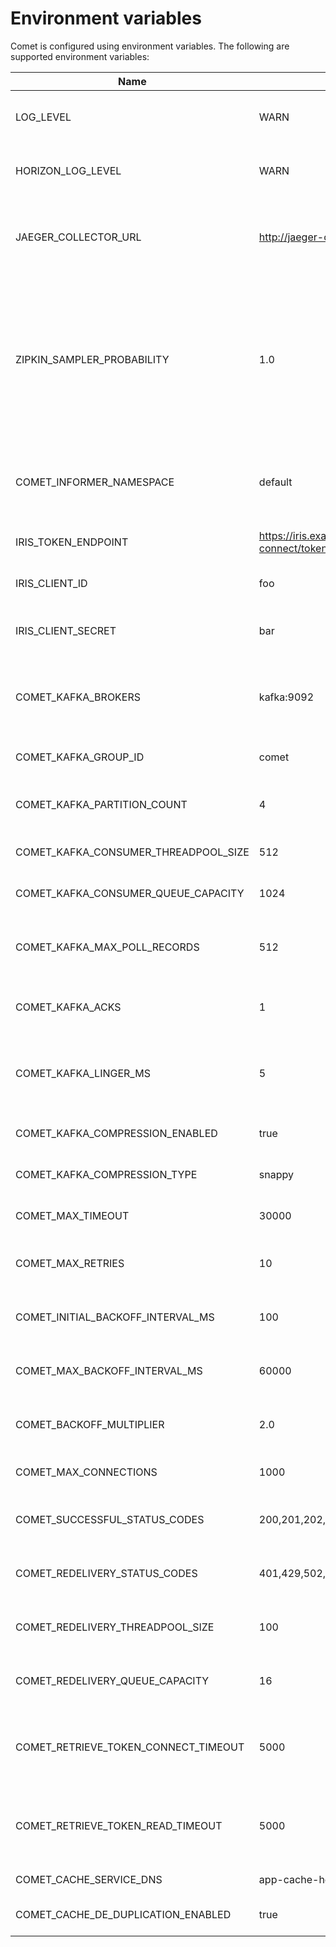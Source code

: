<!--
Copyright 2024 Deutsche Telekom IT GmbH

SPDX-License-Identifier: Apache-2.0
-->

# Environment variables
Comet is configured using environment variables. The following are supported environment variables:

| Name                                   | Default                                                                    | Description                                                                                                                                                                                   |
|----------------------------------------|----------------------------------------------------------------------------|-----------------------------------------------------------------------------------------------------------------------------------------------------------------------------------------------|
| LOG_LEVEL                              | WARN                                                                       | Specifies the logging level for general application logs                                                                                                                                      |
| HORIZON_LOG_LEVEL                      | WARN                                                                       | Specifies the logging level for Horizon-related logs                                                                                                                                          |
| JAEGER_COLLECTOR_URL                   | http://jaeger-collector.example.com:9411                                   | The URL endpoint for the Jaeger collector, which is used for distributed tracing                                                                                                              |
| ZIPKIN_SAMPLER_PROBABILITY             | 1.0                                                                        | Configures the probability of a trace being sampled for Zipkin. A value of 1.0 means all traces are sampled, while 0.0 means no traces are sampled. This affects distributed tracing          |
| COMET_INFORMER_NAMESPACE               | default                                                                    | The Kubernetes namespace from which the EventSubscription CRD is being polled                                                                                                                 |
| IRIS_TOKEN_ENDPOINT                    | https://iris.example.com/auth/realms/default/protocol/openid-connect/token | The issuer(s) that are trusted by Comet                                                                                                                                                       |
| IRIS_CLIENT_ID                         | foo                                                                        | Represents a client ID, possibly for authentication                                                                                                                                           |
| IRIS_CLIENT_SECRET                     | bar                                                                        | Corresponds to a client secret that is used for authentication                                                                                                                                | 
| COMET_KAFKA_BROKERS                    | kafka:9092                                                                 | Indicates that the Kafka brokers are expected to be available at the address 'kafka' on port '9092'                                                                                           |
| COMET_KAFKA_GROUP_ID                   | comet                                                                      | Identifies the Kafka consumer group as comet                                                                                                                                                  |
| COMET_KAFKA_PARTITION_COUNT            | 4                                                                          | Indicates the number of partitions in the Kafka topic                                                                                                                                         |
| COMET_KAFKA_CONSUMER_THREADPOOL_SIZE   | 512                                                                        | Defines the size of the consumer thread pool                                                                                                                                                  |
| COMET_KAFKA_CONSUMER_QUEUE_CAPACITY    | 1024                                                                       | Sets the capacity of the consumer queue                                                                                                                                                       |
| COMET_KAFKA_MAX_POLL_RECORDS           | 512                                                                        | Specifies the maximum number of records to be polled in a single request                                                                                                                      |
| COMET_KAFKA_ACKS                       | 1                                                                          | How often the events needs to be acknowledge by Kafka                                                                                                                                         |
| COMET_KAFKA_LINGER_MS                  | 5                                                                          | How long the Kafka waits for other records before transmissing the batch ([Reference](https://docs.confluent.io/platform/current/installation/configuration/producer-configs.html#linger-ms)) |
| COMET_KAFKA_COMPRESSION_ENABLED        | true                                                                       | If events send to Kafka should be compressed                                                                                                                                                  |
| COMET_KAFKA_COMPRESSION_TYPE           | snappy                                                                     | The compression type used to compress events                                                                                                                                                  |
| COMET_MAX_TIMEOUT                      | 30000                                                                      | Maximum timeout duration in milliseconds                                                                                                                                                      |
| COMET_MAX_RETRIES                      | 10                                                                         | Maximum number of retry attempts for failed operations                                                                                                                                        |
| COMET_INITIAL_BACKOFF_INTERVAL_MS      | 100                                                                        | Initial backoff interval duration (in milliseconds) for retry attempts                                                                                                                        |
| COMET_MAX_BACKOFF_INTERVAL_MS          | 60000                                                                      | Maximum backoff interval duration (in milliseconds) for retry attempts                                                                                                                        |
| COMET_BACKOFF_MULTIPLIER               | 2.0                                                                        | Multiplier applied to the backoff interval between retries                                                                                                                                    |
| COMET_MAX_CONNECTIONS                  | 1000                                                                       | Maximum number of connections allowed                                                                                                                                                         |
| COMET_SUCCESSFUL_STATUS_CODES          | 200,201,202,204                                                            | HTTP status codes considered as successful responses                                                                                                                                          |
| COMET_REDELIVERY_STATUS_CODES          | 401,429,502,503,504                                                        | HTTP status codes triggering message redelivery                                                                                                                                               |
| COMET_REDELIVERY_THREADPOOL_SIZE       | 100                                                                        | Size of the thread pool for handling message redelivery                                                                                                                                       |
| COMET_REDELIVERY_QUEUE_CAPACITY        | 16                                                                         | Capacity of the queue for handling message redelivery                                                                                                                                         |
| COMET_RETRIEVE_TOKEN_CONNECT_TIMEOUT   | 5000                                                                       | Timeout for connecting when retrieving authentication tokens (in milliseconds)                                                                                                                |
| COMET_RETRIEVE_TOKEN_READ_TIMEOUT      | 5000                                                                       | Timeout for reading when retrieving authentication tokens (in milliseconds)                                                                                                                   |
| COMET_CACHE_SERVICE_DNS                | app-cache-headless.example.svc.cluster.local                               | DNS address for the cache service                                                                                                                                                             |
| COMET_CACHE_DE_DUPLICATION_ENABLED     | true                                                                       | If true, enables cache de-duplication                                                                                                                                                         |
